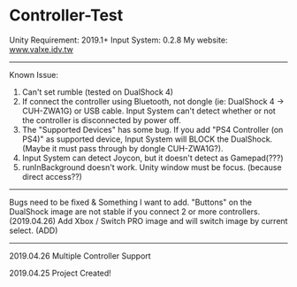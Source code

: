 # Controller-Test
Unity Requirement: 2019.1+
Input System: 0.2.8
My website: www.valxe.idv.tw

-----
Known Issue:
1. Can't set rumble (tested on DualShock 4)
2. If connect the controller using Bluetooth, not dongle (ie: DualShock 4 -> CUH-ZWA1G) or USB cable. Input System can't detect whether or not the controller is disconnected by power off.
3. The "Supported Devices" has some bug. If you add "PS4 Controller (on PS4)" as supported device, Input System will BLOCK the DualShock. (Maybe it must pass through by dongle CUH-ZWA1G?).
4. Input System can detect Joycon, but it doesn't detect as Gamepad(???)
5. runInBackground doesn't work. Unity window must be focus. (because direct access??)

-----
Bugs need to be fixed & Something I want to add.
"Buttons" on the DualShock image are not stable if you connect 2 or more controllers.(2019.04.26)
Add Xbox / Switch PRO image and will switch image by current select. (ADD)

-----
2019.04.26
Multiple Controller Support

2019.04.25
Project Created!
